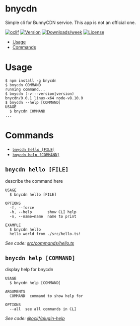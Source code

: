 bnycdn
======

Simple cli for BunnyCDN service. This app is not an official one.

[![oclif](https://img.shields.io/badge/cli-oclif-brightgreen.svg)](https://oclif.io)
[![Version](https://img.shields.io/npm/v/bnycdn.svg)](https://npmjs.org/package/bnycdn)
[![Downloads/week](https://img.shields.io/npm/dw/bnycdn.svg)](https://npmjs.org/package/bnycdn)
[![License](https://img.shields.io/npm/l/bnycdn.svg)](https://github.com/DKFN/bnycdn/blob/master/package.json)

<!-- toc -->
* [Usage](#usage)
* [Commands](#commands)
<!-- tocstop -->
# Usage
<!-- usage -->
```sh-session
$ npm install -g bnycdn
$ bnycdn COMMAND
running command...
$ bnycdn (-v|--version|version)
bnycdn/0.0.1 linux-x64 node-v8.10.0
$ bnycdn --help [COMMAND]
USAGE
  $ bnycdn COMMAND
...
```
<!-- usagestop -->
# Commands
<!-- commands -->
* [`bnycdn hello [FILE]`](#bnycdn-hello-file)
* [`bnycdn help [COMMAND]`](#bnycdn-help-command)

## `bnycdn hello [FILE]`

describe the command here

```
USAGE
  $ bnycdn hello [FILE]

OPTIONS
  -f, --force
  -h, --help       show CLI help
  -n, --name=name  name to print

EXAMPLE
  $ bnycdn hello
  hello world from ./src/hello.ts!
```

_See code: [src/commands/hello.ts](https://github.com/DKFN/bnycdn/blob/v0.0.1/src/commands/hello.ts)_

## `bnycdn help [COMMAND]`

display help for bnycdn

```
USAGE
  $ bnycdn help [COMMAND]

ARGUMENTS
  COMMAND  command to show help for

OPTIONS
  --all  see all commands in CLI
```

_See code: [@oclif/plugin-help](https://github.com/oclif/plugin-help/blob/v2.1.6/src/commands/help.ts)_
<!-- commandsstop -->
